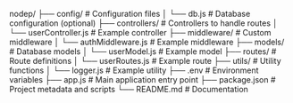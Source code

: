 nodep/
├── config/                 # Configuration files
│   └── db.js               # Database configuration (optional)
├── controllers/            # Controllers to handle routes
│   └── userController.js   # Example controller
├── middleware/             # Custom middleware
│   └── authMiddleware.js   # Example middleware
├── models/                 # Database models
│   └── userModel.js        # Example model
├── routes/                 # Route definitions
│   └── userRoutes.js       # Example route
├── utils/                  # Utility functions
│   └── logger.js           # Example utility
├── .env                    # Environment variables
├── app.js                  # Main application entry point
├── package.json            # Project metadata and scripts
└── README.md               # Documentation